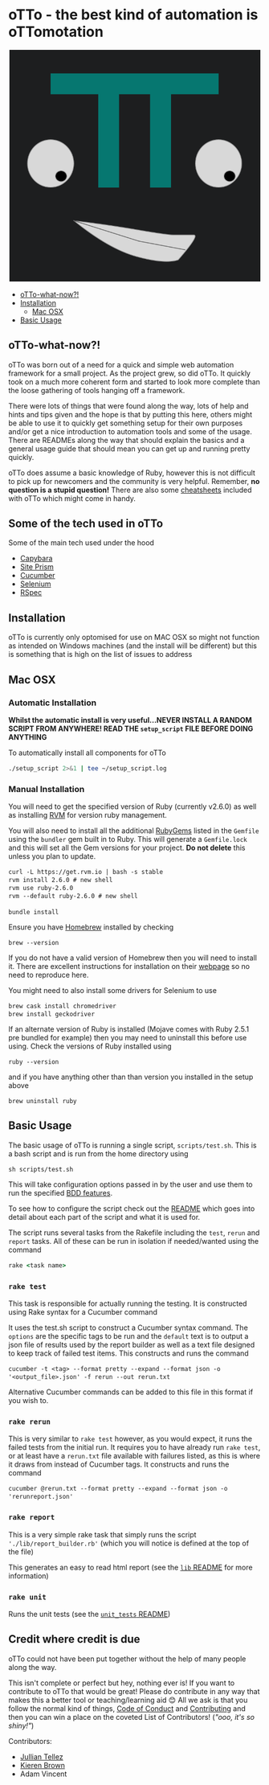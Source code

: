 # **oTTo** - the best kind of automation is oTTomotation

<p align="center">
  <img src="./assets/crude_otto.png" alt="crude oTTo" width="500"/>
</p>

- [oTTo-what-now?!](#otto-what-now?!)
- [Installation](#installation)
    - [Mac OSX](#mac-osx)
- [Basic Usage](#basic-usage)


## **oTTo-what-now?!**
oTTo was born out of a need for a quick and simple web automation framework for a small project. As the project grew, so did oTTo. It quickly took on a much more coherent form and started to look more complete than the loose gathering of tools hanging off a framework.

There were lots of things that were found along the way, lots of help and hints and tips given and the hope is that by putting this here, others might be able to use it to quickly get something setup for their own purposes and/or get a nice introduction to automation tools and some of the usage. There are READMEs along the way that should explain the basics and a general usage guide that should mean you can get up and running pretty quickly.

oTTo does assume a basic knowledge of Ruby, however this is not difficult to pick up for newcomers and the community is very helpful. Remember, **no question is a stupid question!** There are also some [cheatsheets](docs/cheatsheets) included with oTTo which might come in handy.

## **Some of the tech used in oTTo**

Some of the main tech used under the hood

 * [Capybara](https://github.com/teamcapybara/capybara)
 * [Site Prism](https://github.com/natritmeyer/site_prism) 
 * [Cucumber](https://github.com/cucumber)
 * [Selenium](https://www.seleniumhq.org/)
 * [RSpec](https://rspec.info/)


## **Installation**
oTTo is currently only optomised for use on MAC OSX so might not function as intended on Windows machines (and the install will be different) but this is something that is high on the list of issues to address

## **Mac OSX**

### **Automatic Installation**

**Whilst the automatic install is very useful...NEVER INSTALL A RANDOM SCRIPT FROM ANYWHERE! READ THE `setup_script` FILE BEFORE DOING ANYTHING**

To automatically install all components for oTTo

```bash
./setup_script 2>&1 | tee ~/setup_script.log
```

### **Manual Installation**
You will need to get the specified version of Ruby (currently v2.6.0) as well as installing [RVM](https://rvm.io/rvm/about) for version ruby management.

You will also need to install all the additional [RubyGems](https://guides.rubygems.org/) listed in the `Gemfile` using the `bundler` gem built in to Ruby. This will generate a `Gemfile.lock` and this will set all the Gem versions for your project. **Do not delete** this unless you plan to update.
```
curl -L https://get.rvm.io | bash -s stable
rvm install 2.6.0 # new shell
rvm use ruby-2.6.0
rvm --default ruby-2.6.0 # new shell

bundle install
```
Ensure you have [Homebrew](https://brew.sh/) installed by checking
```
brew --version
```

If you do not have a valid version of Homebrew then you will need to install it. There are excellent instructions for installation on their [webpage](https://brew.sh/) so no need to reproduce here.

You might need to also install some drivers for Selenium to use

```
brew cask install chromedriver
brew install geckodriver
```

If an alternate version of Ruby is installed (Mojave comes with Ruby 2.5.1 pre bundled for example) then you may need to uninstall this before use using. Check the versions of Ruby installed using

```
ruby --version
```
and if you have anything other than than version you installed in the setup above
```
brew uninstall ruby
```

## **Basic Usage**

The basic usage of oTTo is running a single script, `scripts/test.sh`. This is a bash script and is run from the home directory using
```
sh scripts/test.sh
```
This will take configuration options passed in by the user and use them to run the specified [BDD features](features/README.md). 

To see how to configure the script check out the [README](scripts/README.md) which goes into detail about each part of the script and what it is used for.

The script runs several tasks from the Rakefile including the `test`, `rerun` and `report` tasks. All of these can be run in isolation if needed/wanted using the command

```ruby
rake <task name>
```

### `rake test`
This task is responsible for actually running the testing. It is constructed using Rake syntax for a Cucumber command

It uses the test.sh script to construct a Cucumber syntax command. The `options` are the specific tags to be run and the `default` text is to output a json file of results used by the report builder as well as a text file designed to keep track of failed test items. This constructs and runs the command

```gherkin
cucumber -t <tag> --format pretty --expand --format json -o '<output_file>.json' -f rerun --out rerun.txt
```
Alternative Cucumber commands can be added to this file in this format if you wish to.

### `rake rerun`
This is very similar to `rake test` however, as you would expect, it runs the failed tests from the initial run. It requires you to have already run `rake test`, or at least have a `rerun.txt` file available with failures listed, as this is where it draws from instead of Cucumber tags. It constructs and runs the command

```gherkin
cucumber @rerun.txt --format pretty --expand --format json -o 'rerunreport.json'
```

### `rake report`
This is a very simple rake task that simply runs the script `'./lib/report_builder.rb'` (which you will notice is defined at the top of the file)

This generates an easy to read html report (see the [`lib` README](lib/README.md) for more information)

### `rake unit`
Runs the unit tests (see the [`unit_tests` README](unit_tests/README.md))


## **Credit where credit is due**

oTTo could not have been put together without the help of many people along the way. 

This isn't complete or perfect but hey, nothing ever is! If you want to contribute to oTTo that would be great! Please do contribute in any way that makes this a better tool or teaching/learning aid :blush: All we ask is that you follow the normal kind of things, [Code of Conduct](CODE_OF_CONDUCT.md) and [Contributing](CONTRIBUTING.MD) and then you can win a place on the coveted List of Contributors! (*"ooo, it's so shiny!"*)

Contributors:

* [Jullian Tellez](https://github.com/juliantellez)
* [Kieren Brown](https://github.com/kj-brown)
* Adam Vincent